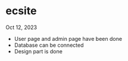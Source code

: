 # ecsite

Oct 12, 2023
- User page and admin page have been done
- Database can be connected
- Design part is done
